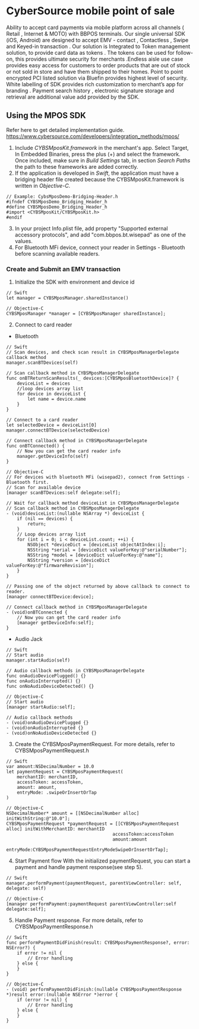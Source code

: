 # CyberSource mobile point of sale
Ability to accept card payments via mobile platform across all channels ( Retail , Internet & MOTO) with BBPOS terminals. Our single universal SDK (iOS, Android) are designed to accept EMV - contact , Contactless , Swipe and Keyed-in transaction . Our solution is Integrated to Token management solution, to provide card data as tokens . The tokens can be used for follow-on, this provides ultimate security for merchants .Endless aisle use case provides easy access for customers to order products that are out of stock  or not sold in store and have them shipped to their homes.   Point to point encrypted PCI listed solution via Bluefin provides highest level of  security. White labelling of SDK provides rich customization to merchant’s app for branding . Payment search history , electronic signature storage and retrieval are additional value add provided by the SDK.

## Using the MPOS SDK
Refer here to get detailed implementation guide.
https://www.cybersource.com/developers/integration_methods/mpos/
1. Include *CYBSMposKit.framework* in the merchant's app. Select Target,
In Embedded Binaries, press the plus (+) and select the framework. Once
included, make sure in *Build Settings* tab, in section *Search Paths* the path
to these frameworks are added correctly.
2. If the application is developed in *Swift*, the application must
have a bridging header file created because the CYBSMposKit.framework is written
in *Objective-C*.
```
// Example: CybsMposDemo-Bridging-Header.h
#ifndef CYBSMposDemo_Bridging_Header_h
#define CYBSMposDemo_Bridging_Header_h
#import <CYBSMposKit/CYBSMposKit.h>
#endif
```
3. In your project Info.plist file, add property "Supported external accessory protocols", and add "com.bbpos.bt.wisepad" as one of the values.
4. For Bluetooth MFi device, connect your reader in Settings - Bluetooth before scanning available readers.

### Create and Submit an EMV transaction
1. Initialize the SDK with environment and device id
```
// Swift
let manager = CYBSMposManager.sharedInstance()
```
```
// Objective-C
CYBSMposManager *manager = [CYBSMposManager sharedInstance];
```


2. Connect to card reader
- Bluetooth
```
// Swift
// Scan devices, and check scan result in CYBSMposManagerDelegate callback method
manager.scanBTDevices(self)

// Scan callback method in CYBSMposManagerDelegate
func onBTReturnScanResults(_ devices:[CYBSMposBluetoothDevice]? {
    deviceList = devices
    //loop devices array list
    for device in deviceList {
        let name = device.name
    }
}

// Connect to a card reader
let selectedDevice = deviceList[0]
manager.connectBTDevice(selectedDevice)

// Connect callback method in CYBSMposManagerDelegate
func onBTConnected() {
    // Now you can get the card reader info
    manager.getDeviceInfo(self)
}
```

```
// Objective-C
// For devices with bluetooth MFi (wisepad2), connect from Settings - Bluetooth first. 
// Scan for available device
[manager scanBTDevices:self delegate:self];

// Wait for callback method deviceList in CYBSMposManagerDelegate
// Scan callback method in CYBSMposManagerDelegate
- (void)deviceList:(nullable NSArray *) deviceList {
    if (nil == devices) {
        return;
    }
    // Loop devices array list
    for (int i = 0; i < deviceList.count; ++i) {
        NSObject *deviceDict = [deviceList objectAtIndex:i];
        NSString *serial = [deviceDict valueForKey:@"serialNumber"];
        NSString *model = [deviceDict valueForKey:@"name"];
        NSString *version = [deviceDict valueForKey:@"firmwareRevision"];
    }
}

// Passing one of the object returned by above callback to connect to reader.
[manager connectBTDevice:device];

// Connect callback method in CYBSMposManagerDelegate
- (void)onBTConnected {
    // Now you can get the card reader info
    [manager getDeviceInfo:self];
}
```

- Audio Jack
```
// Swift
// Start audio
manager.startAudio(self)

// Audio callback methods in CYBSMposManagerDelegate
func onAudioDevicePlugged() {}
func onAudioInterrupted() {}
func onNoAudioDeviceDetected() {}
```

```
// Objective-C
// Start audio
[manager startAudio:self];

// Audio callback methods
- (void)onAudioDevicePlugged {}
- (void)onAudioInterrupted {}
- (void)onNoAudioDeviceDetected {}
```


3. Create the CYBSMposPaymentRequest. For more details, refer to CYBSMposPaymentRequest.h
```
// Swift
var amount:NSDecimalNumber = 10.0
let paymentRequest = CYBSMposPaymentRequest(
    merchantID: merchantID, 
    accessToken: accessToken, 
    amount: amount, 
    entryMode: .swipeOrInsertOrTap
)
```

```
// Objective-C
NSDecimalNumber* amount = [[NSDecimalNumber alloc] initWithString:@"10.0"];
CYBSMposPaymentRequest *paymentRequest = [[CYBSMposPaymentRequest alloc] initWithMerchantID: merchantID 
                                        accessToken:accessToken
                                        amount:amount
                                        entryMode:CYBSMposPaymentRequestEntryModeSwipeOrInsertOrTap];
```


4. Start Payment flow
With the initialized paymentRequest, you can start a payment and handle payment response(see step 5).
```
// Swift
manager.performPayment(paymentRequest, parentViewController: self, delegate: self)
```

```
// Objective-C
[manager performPayment:paymentRequest parentViewController:self delegate:self];
```


5. Handle Payment response. For more details, refer to CYBSMposPaymentResponse.h
```
// Swift
func performPaymentDidFinish(result: CYBSMposPaymentResponse?, error: NSError?) {
    if error != nil {
        // Error handling
    } else {
    }
}
```

```
// Objective-C
- (void) performPaymentDidFinish:(nullable CYBSMposPaymentResponse *)result error:(nullable NSError *)error {
    if (error != nil) {
        // Error handling
    } else {
    }
}
```
